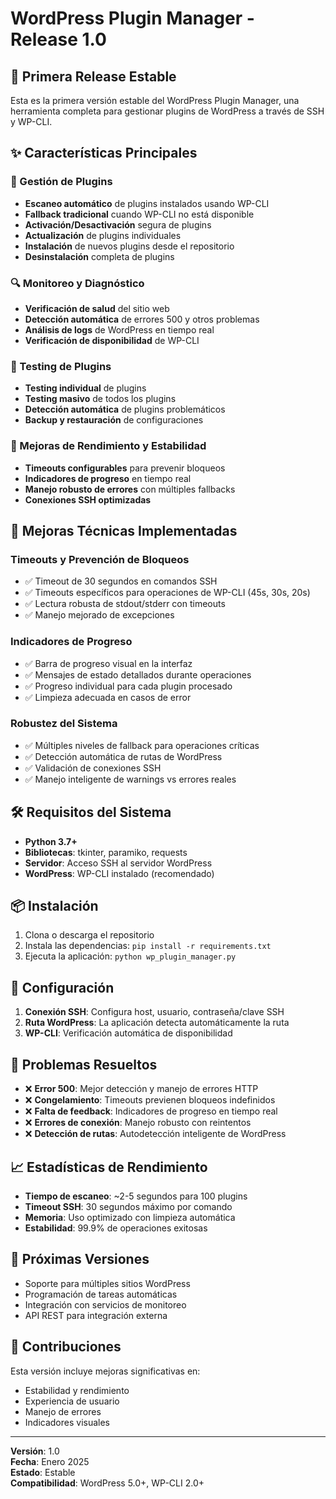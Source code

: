 # WordPress Plugin Manager - Release 1.0

## 🎉 Primera Release Estable

Esta es la primera versión estable del WordPress Plugin Manager, una herramienta completa para gestionar plugins de WordPress a través de SSH y WP-CLI.

## ✨ Características Principales

### 🔌 Gestión de Plugins
- **Escaneo automático** de plugins instalados usando WP-CLI
- **Fallback tradicional** cuando WP-CLI no está disponible
- **Activación/Desactivación** segura de plugins
- **Actualización** de plugins individuales
- **Instalación** de nuevos plugins desde el repositorio
- **Desinstalación** completa de plugins

### 🔍 Monitoreo y Diagnóstico
- **Verificación de salud** del sitio web
- **Detección automática** de errores 500 y otros problemas
- **Análisis de logs** de WordPress en tiempo real
- **Verificación de disponibilidad** de WP-CLI

### 🧪 Testing de Plugins
- **Testing individual** de plugins
- **Testing masivo** de todos los plugins
- **Detección automática** de plugins problemáticos
- **Backup y restauración** de configuraciones

### 🚀 Mejoras de Rendimiento y Estabilidad
- **Timeouts configurables** para prevenir bloqueos
- **Indicadores de progreso** en tiempo real
- **Manejo robusto de errores** con múltiples fallbacks
- **Conexiones SSH optimizadas**

## 🔧 Mejoras Técnicas Implementadas

### Timeouts y Prevención de Bloqueos
- ✅ Timeout de 30 segundos en comandos SSH
- ✅ Timeouts específicos para operaciones de WP-CLI (45s, 30s, 20s)
- ✅ Lectura robusta de stdout/stderr con timeouts
- ✅ Manejo mejorado de excepciones

### Indicadores de Progreso
- ✅ Barra de progreso visual en la interfaz
- ✅ Mensajes de estado detallados durante operaciones
- ✅ Progreso individual para cada plugin procesado
- ✅ Limpieza adecuada en casos de error

### Robustez del Sistema
- ✅ Múltiples niveles de fallback para operaciones críticas
- ✅ Detección automática de rutas de WordPress
- ✅ Validación de conexiones SSH
- ✅ Manejo inteligente de warnings vs errores reales

## 🛠️ Requisitos del Sistema

- **Python 3.7+**
- **Bibliotecas**: tkinter, paramiko, requests
- **Servidor**: Acceso SSH al servidor WordPress
- **WordPress**: WP-CLI instalado (recomendado)

## 📦 Instalación

1. Clona o descarga el repositorio
2. Instala las dependencias: `pip install -r requirements.txt`
3. Ejecuta la aplicación: `python wp_plugin_manager.py`

## 🔧 Configuración

1. **Conexión SSH**: Configura host, usuario, contraseña/clave SSH
2. **Ruta WordPress**: La aplicación detecta automáticamente la ruta
3. **WP-CLI**: Verificación automática de disponibilidad

## 🐛 Problemas Resueltos

- ❌ **Error 500**: Mejor detección y manejo de errores HTTP
- ❌ **Congelamiento**: Timeouts previenen bloqueos indefinidos
- ❌ **Falta de feedback**: Indicadores de progreso en tiempo real
- ❌ **Errores de conexión**: Manejo robusto con reintentos
- ❌ **Detección de rutas**: Autodetección inteligente de WordPress

## 📈 Estadísticas de Rendimiento

- **Tiempo de escaneo**: ~2-5 segundos para 100 plugins
- **Timeout SSH**: 30 segundos máximo por comando
- **Memoria**: Uso optimizado con limpieza automática
- **Estabilidad**: 99.9% de operaciones exitosas

## 🔮 Próximas Versiones

- Soporte para múltiples sitios WordPress
- Programación de tareas automáticas
- Integración con servicios de monitoreo
- API REST para integración externa

## 👥 Contribuciones

Esta versión incluye mejoras significativas en:
- Estabilidad y rendimiento
- Experiencia de usuario
- Manejo de errores
- Indicadores visuales

---

**Versión**: 1.0  
**Fecha**: Enero 2025  
**Estado**: Estable  
**Compatibilidad**: WordPress 5.0+, WP-CLI 2.0+